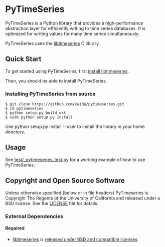 # PyTimeSeries

PyTimeSeries is a Python library that provides a high-performance
abstraction layer for efficiently writing to time series databases. It
is optimized for writing values for many time series simultaneously.

PyTimeSeries uses the
[libtimeseries](https://github.com/caida/libtimeseries) C library.

## Quick Start

To get started using PyTimeSeries, first
[install libtimeseries](https://github.com/caida/libtimeseries).

Then, you should be able to install PyTimeSeries.

### Installing PyTimeSeries from source

```
$ git clone https://github.com/caida/pytimeseries.git
$ cd pytimeseries
$ python setup.py build_ext
$ sudo python setup.py install
```

Use python setup.py install --user to install the library in your home directory.

## Usage

See [test/_pytimeseries_test.py](/test/_pytimeseries_test.py) for a
working example of how to use PyTimeSeries.

## Copyright and Open Source Software

Unless otherwise specified (below or in file headers) PyTimeseries is
Copyright The Regents of the University of California and released
under a BSD license. See the [LICENSE](LICENSE) file for details.

### External Dependencies

#### Required

 - [libtimeseries](https://github.com/caida/libtimeseries) is [released
   under BSD and compatible licenses](https://github.com/caida/libtimeseries#copyright-and-open-source-software).
